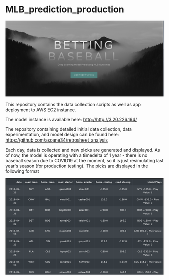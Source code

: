 # MLB_prediction_production
![Home_page](readme_images/Home_screen.png)


This repository contains the data collection scripts as well as app deployment to AWS EC2 instance. 

The model instance is available here: <http://http://3.20.226.194/>

The repository containing detailed initial data collection, data experimentation, and model design can be found here:
<https://github.com/asoane34/retrosheet_analysis>

Each day, data is collected and new picks are generated and displayed. As of now, the model is operating with a timedelta of 1 year - there is no baseball season due to COVID19 at the moment, so it is just resimulating last year's season (for production testing). The picks are displayed in the following format

![picks_page](readme_images/Picks_screen.png)

